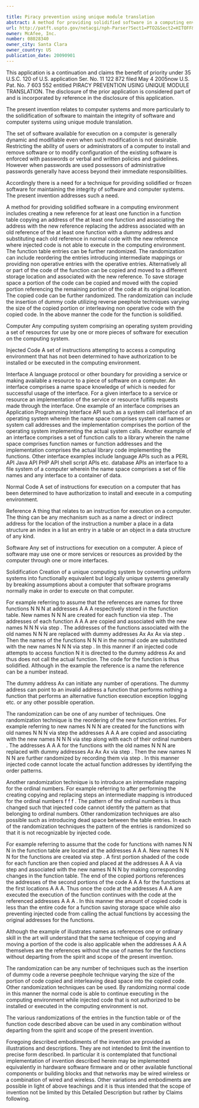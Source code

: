```yaml
---

title: Piracy prevention using unique module translation
abstract: A method for providing solidified software in a computing environment includes creating a new reference for a function in a function table; copying an address of the function and associating the address with the new reference; replacing the address associated with an old reference of the function with a dummy address; and substituting each old reference in normal code with the new reference, where injected code is not able to execute in the computing environment. The function table entries can be further randomized by reordering the entries, introducing intermediate mappings, or providing non-operative entries. Alternatively, all or part of the code of the function can be copied and moved to a different storage location and associated with the new reference. The copied code can be further randomized by the insertion of dummy code, utilizing reverse peephole techniques, varying the size of the copied portion, or interleaving non-operative code.
url: http://patft.uspto.gov/netacgi/nph-Parser?Sect1=PTO2&Sect2=HITOFF&p=1&u=%2Fnetahtml%2FPTO%2Fsearch-adv.htm&r=1&f=G&l=50&d=PALL&S1=08028340&OS=08028340&RS=08028340
owner: McAfee, Inc.
number: 08028340
owner_city: Santa Clara
owner_country: US
publication_date: 20090901
---
```

This application is a continuation and claims the benefit of priority under 35 U.S.C. 120 of U.S. application Ser. No. 11 122 872 filed May 4 2005now U.S. Pat. No. 7 603 552 entitled PIRACY PREVENTION USING UNIQUE MODULE TRANSLATION. The disclosure of the prior application is considered part of and is incorporated by reference in the disclosure of this application.

The present invention relates to computer systems and more particularly to the solidification of software to maintain the integrity of software and computer systems using unique module translation.

The set of software available for execution on a computer is generally dynamic and modifiable even when such modification is not desirable. Restricting the ability of users or administrators of a computer to install and remove software or to modify configuration of the existing software is enforced with passwords or verbal and written policies and guidelines. However when passwords are used possessors of administrative passwords generally have access beyond their immediate responsibilities.

Accordingly there is a need for a technique for providing solidified or frozen software for maintaining the integrity of software and computer systems. The present invention addresses such a need.

A method for providing solidified software in a computing environment includes creating a new reference for at least one function in a function table copying an address of the at least one function and associating the address with the new reference replacing the address associated with an old reference of the at least one function with a dummy address and substituting each old reference in normal code with the new reference where injected code is not able to execute in the computing environment. The function table entries can be further randomized. The randomization can include reordering the entries introducing intermediate mappings or providing non operative entries with the operative entries. Alternatively all or part of the code of the function can be copied and moved to a different storage location and associated with the new reference. To save storage space a portion of the code can be copied and moved with the copied portion referencing the remaining portion of the code at its original location. The copied code can be further randomized. The randomization can include the insertion of dummy code utilizing reverse peephole techniques varying the size of the copied portion or interleaving non operative code with the copied code. In the above manner the code for the function is solidified.

Computer Any computing system comprising an operating system providing a set of resources for use by one or more pieces of software for execution on the computing system.

Injected Code A set of instructions attempting to access a computing environment that has not been determined to have authorization to be installed or be executed in the computing environment.

Interface A language protocol or other boundary for providing a service or making available a resource to a piece of software on a computer. An interface comprises a name space knowledge of which is needed for successful usage of the interface. For a given interface to a service or resource an implementation of the service or resource fulfills requests made through the interface. One example of an interface comprises an Application Programming Interface API such as a system call interface of an operating system wherein the name space comprises system call names or system call addresses and the implementation comprises the portion of the operating system implementing the actual system calls. Another example of an interface comprises a set of function calls to a library wherein the name space comprises function names or function addresses and the implementation comprises the actual library code implementing the functions. Other interface examples include language APIs such as a PERL API Java API PHP API shell script APIs etc. database APIs an interface to a file system of a computer wherein the name space comprises a set of file names and any interface to a container of data.

Normal Code A set of instructions for execution on a computer that has been determined to have authorization to install and execute in a computing environment.

Reference A thing that relates to an instruction for execution on a computer. The thing can be any mechanism such as a name a direct or indirect address for the location of the instruction a number a place in a data structure an index in a list an entry in a table or an object in a data structure of any kind.

Software Any set of instructions for execution on a computer. A piece of software may use one or more services or resources as provided by the computer through one or more interfaces.

Solidification Creation of a unique computing system by converting uniform systems into functionally equivalent but logically unique systems generally by breaking assumptions about a computer that software programs normally make in order to execute on that computer.

For example referring to assume that the references are names for three functions N N N at addresses A A A respectively stored in the function table. New names N N N are created for each function via step . The addresses of each function A A A are copied and associated with the new names N N N via step . The addresses of the functions associated with the old names N N N are replaced with dummy addresses Ax Ax Ax via step . Then the names of the functions N N N in the normal code are substituted with the new names N N N via step . In this manner if an injected code attempts to access function N it is directed to the dummy address Ax and thus does not call the actual function. The code for the function is thus solidified. Although in the example the reference is a name the reference can be a number instead.

The dummy address Ax can initiate any number of operations. The dummy address can point to an invalid address a function that performs nothing a function that performs an alternative function execution exception logging etc. or any other possible operation.

The randomization can be one of any number of techniques. One randomization technique is the reordering of the new function entries. For example referring to new names N N N are created for the functions with old names N N N via step the addresses A A A are copied and associating with the new names N N N via step along with each of their ordinal numbers . The addresses A A A for the functions with the old names N N N are replaced with dummy addresses Ax Ax Ax via step . Then the new names N N N are further randomized by recording them via step . In this manner injected code cannot locate the actual function addresses by identifying the order patterns.

Another randomization technique is to introduce an intermediate mapping for the ordinal numbers. For example referring to after performing the creating copying and replacing steps an intermediate mapping is introduced for the ordinal numbers f f f . The pattern of the ordinal numbers is thus changed such that injected code cannot identify the pattern as that belonging to ordinal numbers. Other randomization techniques are also possible such as introducing dead space between the table entries. In each of the randomization techniques the pattern of the entries is randomized so that it is not recognizable by injected code.

For example referring to assume that the code for functions with names N N N in the function table are located at the addresses A A A. New names N N N for the functions are created via step . A first portion shaded of the code for each function are then copied and placed at the addresses A A A via step and associated with the new names N N N by making corresponding changes in the function table. The end of the copied portions references the addresses of the second portions of the code A A A for the functions at the first locations A A A. Thus once the code at the addresses A A A are executed the execution of the function continues with the code at the referenced addresses A A A . In this manner the amount of copied code is less than the entire code for a function saving storage space while also preventing injected code from calling the actual functions by accessing the original addresses for the functions.

Although the example of illustrates names as references one or ordinary skill in the art will understand that the same technique of copying and moving a portion of the code is also applicable when the addresses A A A themselves are the references without the use of names for the functions without departing from the spirit and scope of the present invention.

The randomization can be any number of techniques such as the insertion of dummy code a reverse peephole technique varying the size of the portion of code copied and interleaving dead space into the copied code. Other randomization techniques can be used. By randomizing normal code in this manner the normal code is able to continue executing in the computing environment while injected code that is not authorized to be installed or executed in the computing environment is not.

The various randomizations of the entries in the function table or of the function code described above can be used in any combination without departing from the spirit and scope of the present invention.

Foregoing described embodiments of the invention are provided as illustrations and descriptions. They are not intended to limit the invention to precise form described. In particular it is contemplated that functional implementation of invention described herein may be implemented equivalently in hardware software firmware and or other available functional components or building blocks and that networks may be wired wireless or a combination of wired and wireless. Other variations and embodiments are possible in light of above teachings and it is thus intended that the scope of invention not be limited by this Detailed Description but rather by Claims following.

